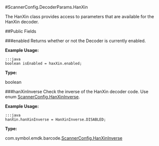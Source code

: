 #ScannerConfig.DecoderParams.HanXin

The HanXin class provides access to parameters that are available for the HanXin decoder.

##Public Fields

###enabled
Returns whether or not the Decoder is currently enabled.

**Example Usage:**

    :::java
    boolean isEnabled = haxXin.enabled;


**Type:**

boolean


###hanXinInverse
Check the inverse of the HanXin decoder code. Use enum [ScannerConfig.HanXinInverse](ScannerConfig#ScannerConfig.HanXinInverse).

**Example Usage:**

    :::java
    hanXin.hanXinInverse = HanXinInverse.DISABLED;

**Type:**

com.symbol.emdk.barcode.[ScannerConfig.HanXinInverse](ScannerConfig#ScannerConfig.HanXinInverse)


